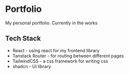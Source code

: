 # Portfolio
My personal portfolio. Currently in the works


## Tech Stack
- React - using react for my frontend library
- Tanstack Router - for routing between different pages
- TailwindCSS - a css framework for writing css
- shadcn - Ui library 

